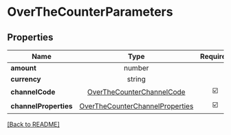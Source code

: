 # OverTheCounterParameters



## Properties

| Name | Type | Required | Description | Examples |
|------------|:-------------:|:-------------:|-------------|:-------------:|
| **amount** | number |  |  | | |
**currency** | string |  |  | | |
**channelCode** | [OverTheCounterChannelCode](OverTheCounterChannelCode.md) | ☑️ |  | | |
**channelProperties** | [OverTheCounterChannelProperties](OverTheCounterChannelProperties.md) | ☑️ |  | | |



[[Back to README]](../../README.md)